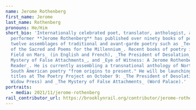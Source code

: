 ```yaml
---
name: Jerome Rothenberg
first_name: Jerome
last_name: Rothenberg
pronouns: He/Him
short_bio: 'Internationally celebrated poet, translator, anthologist, and
  performer **Jerome Rothenberg** has published over ninety books of poetry and
  twelve assemblages of traditional and avant-garde poetry such as _Technicians
  of the Sacred and Poems for the Millennium_. Recent books of poetry include _A
  Field on Mars_ (in English and French), _The President of Desolation_, _The
  Mystery of False Attachments_, and _Eye of Witness: A Jerome Rothenberg
  Reader_. He is currently assembling a transnational anthology of North and
  South American poetry "from origins to present." He will be launching two
  titles at The Poetry Project on October 9: _The President of Desolation_(Black
  Widow Press) and _The Mystery of False Attachments_ (Word Palace).'
portraits:
  - media: 2021/11/jerome-rothenberg
rail_contributor_url: https://brooklynrail.org/contributor/jerome-rothenberg
---
```

